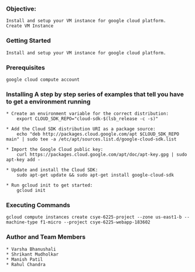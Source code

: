 ### Objective:
	
	Install and setup your VM instance for google cloud platform.
	Create VM Instance 

### Getting Started

	Install and setup your VM instance for google cloud platform.

### Prerequisites

	google cloud compute account

### Installing A step by step series of examples that tell you have to get a environment running

	* Create an environment variable for the correct distribution:
		export CLOUD_SDK_REPO="cloud-sdk-$(lsb_release -c -s)"
	
	* Add the Cloud SDK distribution URI as a package source:
		echo "deb http://packages.cloud.google.com/apt $CLOUD_SDK_REPO main" | sudo tee -a /etc/apt/sources.list.d/google-cloud-sdk.list
	
	* Import the Google Cloud public key:
		curl https://packages.cloud.google.com/apt/doc/apt-key.gpg | sudo apt-key add -
	
	* Update and install the Cloud SDK:
		sudo apt-get update && sudo apt-get install google-cloud-sdk
	
	* Run gcloud init to get started:
		gcloud init

### Executing Commands

	gcloud compute instances create csye-6225-project --zone us-east1-b --machine-type f1-micro --project csye-6225-webapp-183602
    
### Author and Team Members

    * Varsha Bhanushali
    * Shrikant Mudholkar
    * Manish Patil
    * Rahul Chandra





